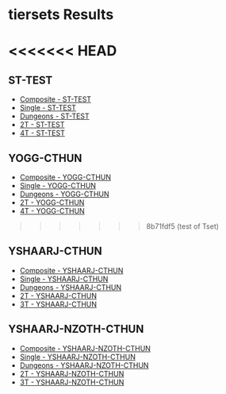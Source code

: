 # tiersets Results
<<<<<<< HEAD
=======
## ST-TEST
- [Composite - ST-TEST](results/Results_Composite_st-test.md)
- [Single - ST-TEST](results/Results_Single_st-test.md)
- [Dungeons - ST-TEST](results/Results_Dungeons_st-test.md)
- [2T - ST-TEST](results/Results_2T_st-test.md)
- [4T - ST-TEST](results/Results_4T_st-test.md)
## YOGG-CTHUN
- [Composite - YOGG-CTHUN](results/Results_Composite_yogg-cthun.md)
- [Single - YOGG-CTHUN](results/Results_Single_yogg-cthun.md)
- [Dungeons - YOGG-CTHUN](results/Results_Dungeons_yogg-cthun.md)
- [2T - YOGG-CTHUN](results/Results_2T_yogg-cthun.md)
- [4T - YOGG-CTHUN](results/Results_4T_yogg-cthun.md)
>>>>>>> 8b71fdf5 (test of Tset)
## YSHAARJ-CTHUN
- [Composite - YSHAARJ-CTHUN](results/Results_Composite_yshaarj-cthun.md)
- [Single - YSHAARJ-CTHUN](results/Results_Single_yshaarj-cthun.md)
- [Dungeons - YSHAARJ-CTHUN](results/Results_Dungeons_yshaarj-cthun.md)
- [2T - YSHAARJ-CTHUN](results/Results_2T_yshaarj-cthun.md)
- [3T - YSHAARJ-CTHUN](results/Results_3T_yshaarj-cthun.md)
## YSHAARJ-NZOTH-CTHUN
- [Composite - YSHAARJ-NZOTH-CTHUN](results/Results_Composite_yshaarj-nzoth-cthun.md)
- [Single - YSHAARJ-NZOTH-CTHUN](results/Results_Single_yshaarj-nzoth-cthun.md)
- [Dungeons - YSHAARJ-NZOTH-CTHUN](results/Results_Dungeons_yshaarj-nzoth-cthun.md)
- [2T - YSHAARJ-NZOTH-CTHUN](results/Results_2T_yshaarj-nzoth-cthun.md)
- [3T - YSHAARJ-NZOTH-CTHUN](results/Results_3T_yshaarj-nzoth-cthun.md)
